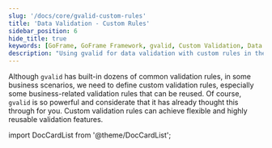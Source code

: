```yaml
---
slug: '/docs/core/gvalid-custom-rules'
title: 'Data Validation - Custom Rules'
sidebar_position: 6
hide_title: true
keywords: [GoFrame, GoFrame Framework, gvalid, Custom Validation, Data Validation, Business Scenarios, Validation Rules, Flexibility, Reusability, Validation Features]
description: "Using gvalid for data validation with custom rules in the GoFrame framework. By flexible configuration, developers can define validation standards needed by the business, improving code reusability and adaptability, offering stronger validation capabilities for various business scenarios, effectively meeting complex data validation requirements."
---
```


Although `gvalid` has built-in dozens of common validation rules, in some business scenarios, we need to define custom validation rules, especially some business-related validation rules that can be reused. Of course, `gvalid` is so powerful and considerate that it has already thought this through for you. Custom validation rules can achieve flexible and highly reusable validation features.

import DocCardList from '@theme/DocCardList';

<DocCardList />